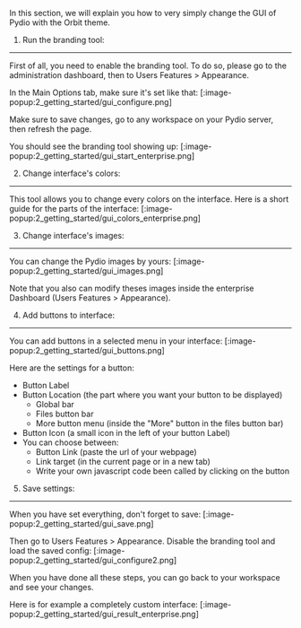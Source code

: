 In this section, we will explain you how to very simply change the GUI of Pydio with the Orbit theme.

1. Run the branding tool:
---
First of all, you need to enable the branding tool.
To do so, please go to the administration dashboard,
then to Users Features > Appearance.

In the Main Options tab, make sure it's set like that:
[:image-popup:2_getting_started/gui_configure.png]

Make sure to save changes, go to any workspace on your Pydio server, then refresh the page.

You should see the branding tool showing up:
[:image-popup:2_getting_started/gui_start_enterprise.png]

2. Change interface's colors:
---
This tool allows you to change every colors on the interface.
Here is a short guide for the parts of the interface:
[:image-popup:2_getting_started/gui_colors_enterprise.png]

3. Change interface's images:
---
You can change the Pydio images by yours:
[:image-popup:2_getting_started/gui_images.png]

Note that you also can modify theses images inside the enterprise Dashboard (Users Features > Appearance).

4. Add buttons to interface:
---
You can add buttons in a selected menu in your interface:
[:image-popup:2_getting_started/gui_buttons.png]

Here are the settings for a button:

- Button Label
- Button Location (the part where you want your button to be displayed)
  - Global bar
  - Files button bar
  - More button menu (inside the "More" button in the files button bar)
- Button Icon (a small icon in the left of your button Label)
- You can choose between:
  - Button Link (paste the url of your webpage)
  - Link target (in the current page or in a new tab)
  - Write your own javascript code been called by clicking on the button


5. Save settings:
---
When you have set everything, don't forget to save:
[:image-popup:2_getting_started/gui_save.png]

Then go to Users Features > Appearance. Disable the branding tool and load the saved config:
[:image-popup:2_getting_started/gui_configure2.png]

When you have done all these steps, you can go back to your workspace and see your changes.

Here is for example a completely custom interface:
[:image-popup:2_getting_started/gui_result_enterprise.png]

